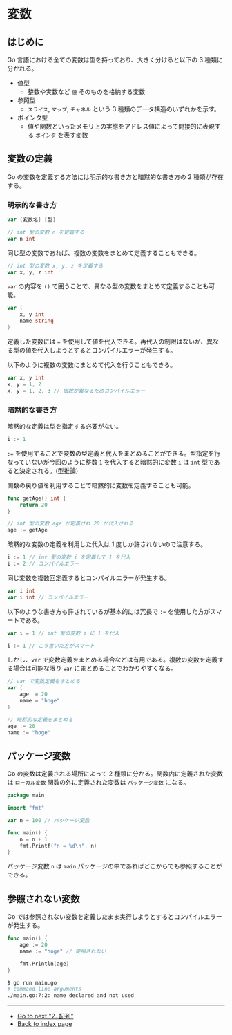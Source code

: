 # 変数

## はじめに

Go 言語における全ての変数は型を持っており、大きく分けると以下の 3 種類に分かれる。

* 値型
  * 整数や実数など `値` そのものを格納する変数
* 参照型
  * `スライス`, `マップ`, `チャネル` という 3 種類のデータ構造のいずれかを示す。
* ポインタ型
  * 値や関数といったメモリ上の実態をアドレス値によって間接的に表現する `ポインタ` を表す変数

## 変数の定義

Go の変数を定義する方法には明示的な書き方と暗黙的な書き方の 2 種類が存在する。

### 明示的な書き方

```go
var [変数名] [型]
```

```go
// int 型の変数 n を定義する
var n int
```

同じ型の変数であれば、複数の変数をまとめて定義することもできる。

```go
// int 型の変数 x, y. z を定義する
var x, y, z int
```

`var` の内容を `()` で囲うことで、異なる型の変数をまとめて定義することも可能。

<!-- markdownlint-disable MD010 -->

```go
var (
	x, y int
	name string
)
```

<!-- markdownlint-enble MD010 -->

定義した変数には `=` を使用して値を代入できる。再代入の制限はないが、異なる型の値を代入しようとするとコンパイルエラーが発生する。

以下のように複数の変数にまとめて代入を行うこともできる。

```go
var x, y int
x, y = 1, 2
x, y = 1, 2, 3 // 個数が異なるためコンパイルエラー
```

### 暗黙的な書き方

暗黙的な定義は型を指定する必要がない。

```go
i := 1
```

`:=` を使用することで変数の型定義と代入をまとめることができる。型指定を行なっていないが今回のように整数 `1` を代入すると暗黙的に変数 `i` は `int` 型であると決定される。(型推論)

関数の戻り値を利用することで暗黙的に変数を定義することも可能。

<!-- markdownlint-disable MD010 -->

```go
func getAge() int {
	return 20
}

// int 型の変数 age が定義され 20 が代入される
age := getAge
```

<!-- markdownlint-enble MD010 -->

暗黙的な変数の定義を利用した代入は 1 度しか許されないので注意する。

```go
i := 1 // int 型の変数 i を定義して 1 を代入
i := 2 // コンパイルエラー
```

同じ変数を複数回定義するとコンパイルエラーが発生する。

```go
var i int
var i int // コンパイルエラー
```

以下のような書き方も許されているが基本的には冗長で `:=` を使用した方がスマートである。

```go
var i = 1 // int 型の変数 i に 1 を代入

i := 1 // こう書いた方がスマート
```

しかし、`var` で変数定義をまとめる場合などは有用である。複数の変数を定義する場合は可能な限り `var` にまとめることでわかりやすくなる。

<!-- markdownlint-disable MD010 -->

```go
// var で変数定義をまとめる
var (
	age  = 20
	name = "hoge"
)

// 暗黙的な定義をまとめる
age := 20
name := "hoge"
```

<!-- markdownlint-enble MD010 -->

## パッケージ変数

Go の変数は定義される場所によって 2 種類に分かる。関数内に定義された変数は `ローカル変数` 関数の外に定義された変数は `パッケージ変数` になる。

<!-- markdownlint-disable MD010 -->

```go
package main

import "fmt"

var n = 100 // パッケージ変数

func main() {
	n = n + 1
	fmt.Printf("n = %d\n", n)
}
```

<!-- markdownlint-enble MD010 -->

パッケージ変数 `n` は `main` パッケージの中であればどこからでも参照することができる。

## 参照されない変数

Go では参照されない変数を定義したまま実行しようとするとコンパイルエラーが発生する。

<!-- markdownlint-disable MD010 -->

```go
func main() {
	age := 20
	name := "hoge" // 使用されない

	fmt.Println(age)
}
```

<!-- markdownlint-enble MD010 -->

```bash
$ go run main.go
# command-line-arguments
./main.go:7:2: name declared and not used
```

***

* [Go to next "2. 配列"](./array.md)
* [Back to index page](../README.md)
